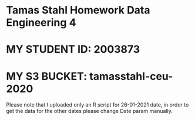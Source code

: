 # Tamas Stahl Homework Data Engineering 4

# MY STUDENT ID: 2003873
# MY S3 BUCKET: tamasstahl-ceu-2020

Please note that I uploaded only an R script for 26-01-2021 date, in order to get the data for the other dates please change Date param manually.
